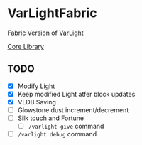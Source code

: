 # VarLightFabric

Fabric Version of [VarLight](https://github.com/flori-schwa/VarLight)

[Core Library](https://github.com/flori-schwa/VarLightCore)

## TODO

- [X] Modify Light
- [X] Keep modified Light atfer block updates
- [X] VLDB Saving
- [ ] Glowstone dust increment/decrement
- [ ] Silk touch and Fortune
  - [ ] `/varlight give` command
- [ ] `/varlight debug` command

